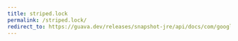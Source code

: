 ```yaml
---
title: striped.lock
permalink: /striped.lock/
redirect_to: https://guava.dev/releases/snapshot-jre/api/docs/com/google/common/util/concurrent/Striped.html#lock-int-
---
```

